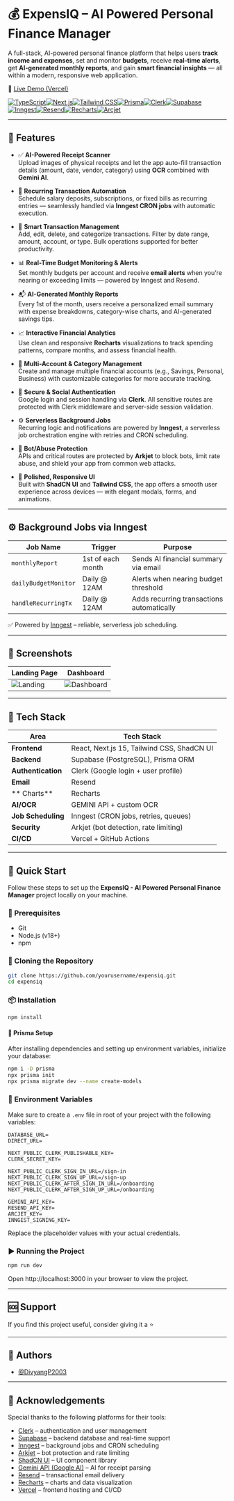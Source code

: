 # 💰 ExpensIQ – AI Powered Personal Finance Manager

A full-stack, AI-powered personal finance platform that helps users **track income and expenses**, set and monitor **budgets**, receive **real-time alerts**, get **AI-generated monthly reports**, and gain **smart financial insights** — all within a modern, responsive web application.


🔗 [Live Demo (Vercel)](https://expensiq.vercel.app)  

[![TypeScript](https://img.shields.io/badge/TypeScript-007ACC?style=for-the-badge&logo=typescript&logoColor=white)]( https://www.typescriptlang.org/ )[![Next.js](https://img.shields.io/badge/Next.js-000000?style=for-the-badge&logo=nextdotjs&logoColor=white)]( https://nextjs.org/ )[![Tailwind CSS](https://img.shields.io/badge/Tailwind%20CSS-38B2AC?style=for-the-badge&logo=tailwindcss&logoColor=white)]( https://tailwindcss.com/ )[![Prisma](https://img.shields.io/badge/Prisma-2D3748?style=for-the-badge&logo=prisma&logoColor=white)]( https://www.prisma.io/ )[![Clerk](https://img.shields.io/badge/Clerk-FF69B4?style=for-the-badge&logo=clerk&logoColor=white)]( https://clerk.dev/ )[![Supabase](https://img.shields.io/badge/Supabase-316CF0?style=for-the-badge&logo=supabase&logoColor=white)]( https://supabase.com/ )[![Inngest](https://img.shields.io/badge/Inngest-0052CC?style=for-the-badge&logo=inngest&logoColor=white)]( https://inngest.com/ )[![Resend](https://img.shields.io/badge/Resend-00A3E0?style=for-the-badge&logo=resend&logoColor=white)]( https://resend.com/ )[![Recharts](https://img.shields.io/badge/Recharts-2F80ED?style=for-the-badge&logo=recharts&logoColor=white)]( https://recharts.org/ )[![Arcjet](https://img.shields.io/badge/Arcjet-0052CC?style=for-the-badge&logo=arcjet&logoColor=white)]( https://arcjet.com/ )

---

## 🧠 Features

- ✅ **AI-Powered Receipt Scanner**  
  Upload images of physical receipts and let the app auto-fill transaction details (amount, date, vendor, category) using **OCR** combined with **Gemini AI**.

- 🔁 **Recurring Transaction Automation**  
  Schedule salary deposits, subscriptions, or fixed bills as recurring entries — seamlessly handled via **Inngest CRON jobs** with automatic execution.

- 🧾 **Smart Transaction Management**  
  Add, edit, delete, and categorize transactions. Filter by date range, amount, account, or type. Bulk operations supported for better productivity.

- 📊 **Real-Time Budget Monitoring & Alerts**  
  Set monthly budgets per account and receive **email alerts** when you’re nearing or exceeding limits — powered by Inngest and Resend.

- 📬 **AI-Generated Monthly Reports**  
  Every 1st of the month, users receive a personalized email summary with expense breakdowns, category-wise charts, and AI-generated savings tips.

- 📈 **Interactive Financial Analytics**  
  Use clean and responsive **Recharts** visualizations to track spending patterns, compare months, and assess financial health.

- 👥 **Multi-Account & Category Management**  
  Create and manage multiple financial accounts (e.g., Savings, Personal, Business) with customizable categories for more accurate tracking.

- 🔐 **Secure & Social Authentication**  
  Google login and session handling via **Clerk**. All sensitive routes are protected with Clerk middleware and server-side session validation.

- ⚙️ **Serverless Background Jobs**  
  Recurring logic and notifications are powered by **Inngest**, a serverless job orchestration engine with retries and CRON scheduling.

- 💂 **Bot/Abuse Protection**  
  APIs and critical routes are protected by **Arkjet** to block bots, limit rate abuse, and shield your app from common web attacks.

- 💎 **Polished, Responsive UI**  
  Built with **ShadCN UI** and **Tailwind CSS**, the app offers a smooth user experience across devices — with elegant modals, forms, and animations.


---

## ⚙️ Background Jobs via Inngest

| Job Name             | Trigger            | Purpose |
|----------------------|--------------------|---------|
| `monthlyReport`      | 1st of each month  | Sends AI financial summary via email |
| `dailyBudgetMonitor` | Daily @ 12AM       | Alerts when nearing budget threshold |
| `handleRecurringTx`  | Daily @ 12AM       | Adds recurring transactions automatically |

✅ Powered by [Inngest](https://www.inngest.com) – reliable, serverless job scheduling.

---

## 📸 Screenshots

| Landing Page | Dashboard |
|--------------|-----------|
| ![Landing](./public/landing-preview.png) | ![Dashboard](./public/dashboard-preview.png) |

---

## 🚀 Tech Stack

| Area        | Tech Stack |
|-------------|------------|
| **Frontend** | React, Next.js 15, Tailwind CSS, ShadCN UI |
| **Backend**  | Supabase (PostgreSQL), Prisma ORM |
| **Authentication** | Clerk (Google login + user profile) |
| **Email** | Resend |
| ** Charts** | Recharts |
| **AI/OCR**   | GEMINI API + custom OCR |
| **Job Scheduling** | Inngest (CRON jobs, retries, queues) |
| **Security** | Arkjet (bot detection, rate limiting) |
| **CI/CD**    | Vercel + GitHub Actions |

---



## 🤸 Quick Start

Follow these steps to set up the **ExpensIQ - AI Powered Personal Finance Manager** project locally on your machine.

### 🔧 Prerequisites

- Git
- Node.js (v18+)
- npm

### 📁 Cloning the Repository

```bash
git clone https://github.com/yourusername/expensiq.git
cd expensiq
```
### 📦 Installation

```bash
npm install
```
#### 🧬 Prisma Setup
After installing dependencies and setting up environment variables, initialize your database:
```bash
npm i -D prisma
npx prisma init
npx prisma migrate dev --name create-models
```

### 🔐 Environment Variables

Make sure to create a `.env` file in root of your project with the following variables:

```env
DATABASE_URL=
DIRECT_URL=

NEXT_PUBLIC_CLERK_PUBLISHABLE_KEY=
CLERK_SECRET_KEY=

NEXT_PUBLIC_CLERK_SIGN_IN_URL=/sign-in
NEXT_PUBLIC_CLERK_SIGN_UP_URL=/sign-up
NEXT_PUBLIC_CLERK_AFTER_SIGN_IN_URL=/onboarding
NEXT_PUBLIC_CLERK_AFTER_SIGN_UP_URL=/onboarding

GEMINI_API_KEY=
RESEND_API_KEY=
ARCJET_KEY=
INNGEST_SIGNING_KEY=
```
Replace the placeholder values with your actual credentials.

### ▶️ Running the Project

```bash
npm run dev
```
Open http://localhost:3000 in your browser to view the project.

---

## 🆘 Support

If you find this project useful, consider giving it a ⭐  

---

## 🧑 Authors

- [@DivyangP2003](https://github.com/DivyangP2003)

---
## 🙏 Acknowledgements

Special thanks to the following platforms for their tools:

- [Clerk](https://clerk.dev) – authentication and user management
- [Supabase](https://supabase.io) – backend database and real-time support
- [Inngest](https://www.inngest.com) – background jobs and CRON scheduling
- [Arkjet](https://arcjet.com/) – bot protection and rate limiting
- [ShadCN UI](https://ui.shadcn.com/) – UI component library
- [Gemini API (Google AI)](https://ai.google.dev/) – AI for receipt parsing
- [Resend](https://resend.com) – transactional email delivery
- [Recharts](https://recharts.org) – charts and data visualization
- [Vercel](https://vercel.com) – frontend hosting and CI/CD
